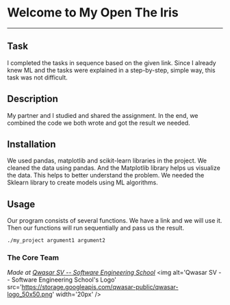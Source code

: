 # Welcome to My Open The Iris
***

## Task
I completed the tasks in sequence based on the given link. 
Since I already knew ML and the tasks were explained in a step-by-step, simple way, this task was not difficult.

## Description
My partner and I studied and shared the assignment. 
In the end, we combined the code we both wrote and got the result we needed.

## Installation
We used pandas, matplotlib and scikit-learn libraries in the project. 
We cleaned the data using pandas. And the Matplotlib library helps us visualize the data. 
This helps to better understand the problem. We needed the Sklearn library to create models using ML algorithms.

## Usage
Our program consists of several functions. We have a link and we will use it. 
Then our functions will run sequentially and pass us the result.

```
./my_project argument1 argument2
```

### The Core Team


<span><i>Made at <a href='https://qwasar.io'>Qwasar SV -- Software Engineering School</a></i></span>
<span><img alt='Qwasar SV -- Software Engineering School's Logo' src='https://storage.googleapis.com/qwasar-public/qwasar-logo_50x50.png' width='20px' /></span>
